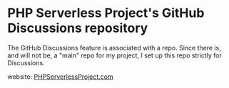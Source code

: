 # PHP Serverless Project's GitHub Discussions repository

The GitHub Discussions feature is associated with a repo. Since there is, and will not be, a "main" repo for my project, I set up this repo strictly for Discussions. 

website: [PHPServerlessProject.com](https://phpserverlessproject.com)
